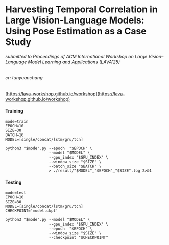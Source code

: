 # Harvesting Temporal Correlation in Large Vision-Language Models: Using Pose Estimation as a Case Study
###### submitted to Proceedings of ACM International Workshop on Large Vision–Language Model Learning and Applications (LAVA'25)
###### cr: tunyuanchang

[https://lava-workshop.github.io/workshop](https://lava-workshop.github.io/workshop)

#### Training

```
mode=train
EPOCH=10
SIZE=30
BATCH=16
MODEL=[single/concat/lstm/gru/tcn]

python3 "$mode".py --epoch  "$EPOCH" \
                   --model "$MODEL" \
                   --gpu_index "$GPU_INDEX" \
                   --window_size "$SIZE" \
                   --batch_size "$BATCH" \
                   > ./result/"$MODEL"_"$EPOCH"_"$SIZE".log 2>&1

```

#### Testing

```
mode=test
EPOCH=10
SIZE=30
MODEL=[single/concat/lstm/gru/tcn]
CHECKPOINT='model.ckpt'

python3 "$mode".py --model "$MODEL" \
                   --gpu_index "$GPU_INDEX" \
                   --epoch  "$EPOCH" \
                   --window_size "$SIZE" \
                   --checkpoint "$CHECKPOINT"
```
